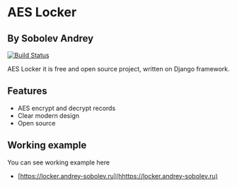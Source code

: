 # AES Locker
## By Sobolev Andrey

[![Build Status](https://travis-ci.org/joemccann/dillinger.svg?branch=master)](https://travis-ci.org/joemccann/dillinger)

AES Locker it is free and open source project,
written on Django framework.

## Features

- AES encrypt and decrypt records
- Clear modern design
- Open source

## Working example

You can see working example here
- [https://locker.andrey-sobolev.ru](hhttps://locker.andrey-sobolev.ru) 
